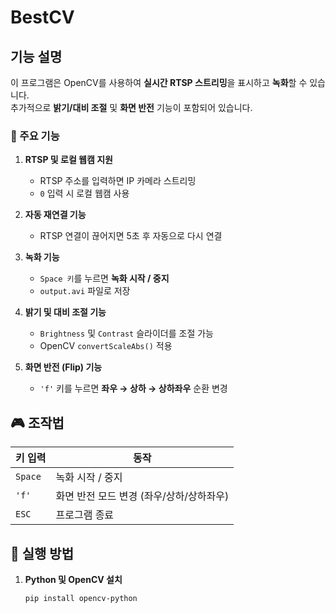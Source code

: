 # BestCV


##  기능 설명
이 프로그램은 OpenCV를 사용하여 **실시간 RTSP 스트리밍**을 표시하고 **녹화**할 수 있습니다.  
추가적으로 **밝기/대비 조절** 및 **화면 반전** 기능이 포함되어 있습니다.

### 📌 주요 기능
1. **RTSP 및 로컬 웹캠 지원**  
   - RTSP 주소를 입력하면 IP 카메라 스트리밍  
   - `0` 입력 시 로컬 웹캠 사용  

2. **자동 재연결 기능**  
   - RTSP 연결이 끊어지면 5초 후 자동으로 다시 연결  

3. **녹화 기능**  
   - `Space 키`를 누르면 **녹화 시작 / 중지**  
   - `output.avi` 파일로 저장  

4. **밝기 및 대비 조절 기능**  
   - `Brightness` 및 `Contrast` 슬라이더를 조절 가능  
   - OpenCV `convertScaleAbs()` 적용  

5. **화면 반전 (Flip) 기능**  
   - `'f'` 키를 누르면 **좌우 → 상하 → 상하좌우** 순환 변경  

## 🎮 조작법
| 키 입력 | 동작 |
|---------|---------------------------|
| `Space` | 녹화 시작 / 중지 |
| `'f'` | 화면 반전 모드 변경 (좌우/상하/상하좌우) |
| `ESC` | 프로그램 종료 |

## 📂 실행 방법
1. **Python 및 OpenCV 설치**
   ```sh
   pip install opencv-python

